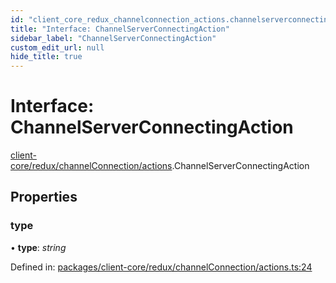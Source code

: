 ```yaml
---
id: "client_core_redux_channelconnection_actions.channelserverconnectingaction"
title: "Interface: ChannelServerConnectingAction"
sidebar_label: "ChannelServerConnectingAction"
custom_edit_url: null
hide_title: true
---
```


# Interface: ChannelServerConnectingAction

[client-core/redux/channelConnection/actions](../modules/client_core_redux_channelconnection_actions.md).ChannelServerConnectingAction

## Properties

### type

• **type**: *string*

Defined in: [packages/client-core/redux/channelConnection/actions.ts:24](https://github.com/xr3ngine/xr3ngine/blob/5a0f83ed8/packages/client-core/redux/channelConnection/actions.ts#L24)
